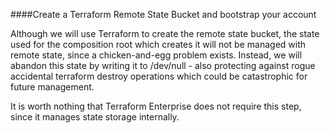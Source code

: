 ####Create a Terraform Remote State Bucket and bootstrap your account

Although we will use Terraform to create the remote state bucket, the state used for the composition root which creates it will not be managed with remote state, since a chicken-and-egg problem exists. Instead, we will abandon this state by writing it to /dev/null - also protecting against rogue accidental terraform destroy operations which could be catastrophic for future management.

It is worth nothing that Terraform Enterprise does not require this step, since it manages state storage internally.